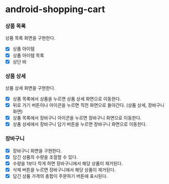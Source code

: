 # android-shopping-cart

### 상품 목록
상품 목록 화면을 구현한다.
  - [x] 상품 아이템 
  - [x] 상품 아이템 목록
  - [x] 상단 바

### 상품 상세
상품 상세 화면을 구현한다.
- [x] 상품 목록에서 상품을 누르면 상품 상세 화면으로 이동한다.
- [x] 뒤로 가기 버튼이나 아이콘을 누르면 직전 화면으로 돌아간다. (상품 상세, 장바구니 화면)
- [x] 상품 목록에서 장바구니 아이콘을 누르면 장바구니 화면으로 이동한다.
- [x] 상품 상세에서 장바구니 담기 버튼을 누르면 장바구니 화면으로 이동한다.

### 장바구니
- [x] 장바구니 화면을 구현한다.
- [x] 담긴 상품의 수량을 조절할 수 있다.
- [x] 수량을 1보다 작게 하면 장바구니에서 해당 상품이 제거된다.
- [x] 삭제 버튼을 누르면 장바구니에서 해당 상품이 제거된다.
- [x] 담긴 상품 가격의 총합이 주문하기 버튼에 표시된다.
